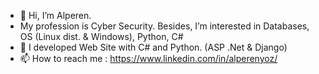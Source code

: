 - 👋 Hi, I’m Alperen.
- My profession is Cyber Security. Besides, I’m interested in Databases, OS (Linux dist. & Windows), Python, C#
- 🌱 I developed Web Site with C# and Python. (ASP .Net & Django)
- 📫 How to reach me : https://www.linkedin.com/in/alperenyoz/

<!---
AlperenY-cs/AlperenY-cs is a ✨ special ✨ repository because its `README.md` (this file) appears on your GitHub profile.
You can click the Preview link to take a look at your changes.
--->
